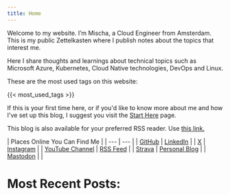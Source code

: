```yaml
---
title: Home
---
```


Welcome to my website. I’m Mischa, a Cloud Engineer from Amsterdam.
This is my public Zettelkasten where I publish notes about the topics that interest me.

Here I share thoughts and learnings about technical topics such as Microsoft Azure, Kubernetes, Cloud Native technologies, DevOps and Linux.

These are the most used tags on this website:

{{< most_used_tags >}}
<br>

If this is your first time here, or if you'd like to know more about me and how I've set up this blog, I suggest you visit the [Start Here](/aboutme) page.

This blog is also available for your preferred RSS reader. Use [this link.](https://mischavandenburg.com/index.xml)


| Places Online You Can Find Me |
| --- | --- |
| [GitHub](https://github.com/mischavandenburg/) | [LinkedIn](https://www.linkedin.com/in/mischavandenburg) |
| [X](https://twitter.com/mischa_vdburg) | [Instagram](https://www.instagram.com/mischavandenburg) |
| [YouTube Channel](https://www.youtube.com/channel/UCDAck-gFPTrgTx_qp59-bQA) | [RSS Feed](https://mischavandenburg.com/index.xml) |
| [Strava](https://www.strava.com/athletes/116768345) | [Personal Blog](https://mischavandenburg.blog) |
| [Mastodon](https://toot.community/@mischavandenburg) | []() |

# Most Recent Posts:
